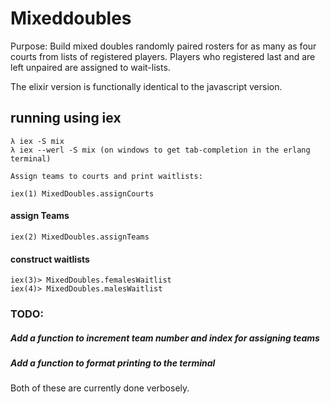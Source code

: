 # Mixeddoubles

Purpose: Build mixed doubles randomly paired rosters for as many as four courts from lists of registered players.  Players who registered last and are left unpaired are assigned to wait-lists.

The elixir version is functionally identical to the javascript version.

## running using iex

    λ iex -S mix
    λ iex --werl -S mix (on windows to get tab-completion in the erlang terminal)
    
    Assign teams to courts and print waitlists:
    
    iex(1) MixedDoubles.assignCourts 

#### assign Teams 

    iex(2) MixedDoubles.assignTeams

#### construct waitlists

    iex(3)> MixedDoubles.femalesWaitlist
    iex(4)> MixedDoubles.malesWaitlist


### TODO:

  ##### Add a function to increment team number and index for assigning teams
  ##### Add a function to format printing to the terminal
  Both of these are currently done verbosely.
